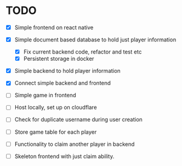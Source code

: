 # TODO

- [x] Simple frontend on react native
- [x] Simple document based database to hold just player information
  - [x] Fix current backend code, refactor and test etc
  - [x] Persistent storage in docker
- [x] Simple backend to hold player information
- [x] Connect simple backend and frontend
- [ ] Simple game in frontend

- [ ] Host locally, set up on cloudflare

- [ ] Check for duplicate username during user creation

- [ ] Store game table for each player
- [ ] Functionality to claim another player in backend
- [ ] Skeleton frontend with just claim ability.
